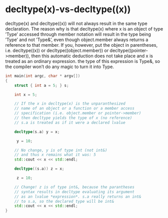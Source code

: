 # decltype(x)-vs-decltype((x))

decltype(x) and decltype((x)) will not always result in the same type
declaration. The reason why is that decltype(x) where x is an object of
type ’Type’ accessed through member notation will result in the type
being ’Type’ and not ’Type&’, even though object.member always returns a
reference to that member. If you, however, put the object in
parentheses, i.e. decltype((x)) or decltype((object.member)) or
decltype((pointer->member)), then this automatic deduction does not take
place and x is treated as an ordinary expression. the type of
this expression is Type&, so the compiler won’t do any magic to turn it
into Type.

```C++
int main(int argc, char * argv[])
{
	struct { int a = 5; } s;

	int x = 5;

	// If the x in decltype(x) is the unparanthesized
	// name of an object or a function or a member access
	// specification (i.e. object.member or pointer->member)
	// then decltype yields the type of x (no reference)
	// s.a is treated as if it were a declared lvalue

	decltype(s.a) y = x;

	 y = 10;

	// No change, y is of type int (not int&)
	// and thus x remains what it was: 5
	std::cout << x << std::endl;

	decltype((s.a)) z = x;

	 z = 10;

	// Change! z is of type int&, because the parantheses
	// syntax results in decltype evaluating its argument
	// as an lvalue *expression*. s.a really returns an int&
	// to s.a, so the declared type will be int&
	std::cout << x << std::endl;
}
```
